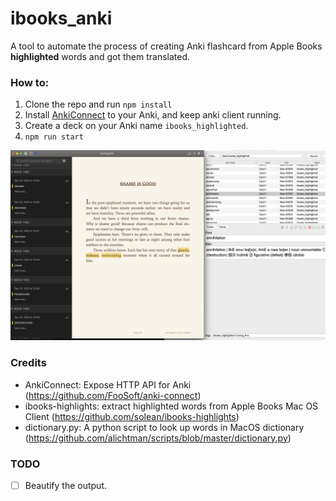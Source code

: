 # ibooks_anki


A tool to automate the process of creating Anki flashcard from Apple Books __highlighted__ words and got them translated.


### How to:

1. Clone the repo and run `npm install`
2. Install [AnkiConnect](https://github.com/FooSoft/anki-connect) to your Anki, and keep anki client running.
3. Create a deck on your Anki name `ibooks_highlighted`.
3. `npm run start`

![screenshot](./screenshot/screenshot.jpg)


### Credits

* AnkiConnect: Expose HTTP API for Anki (https://github.com/FooSoft/anki-connect)
* ibooks-highlights: extract highlighted words from Apple Books Mac OS Client  (https://github.com/solean/ibooks-highlights)
* dictionary.py: A python script to look up words in MacOS dictionary (https://github.com/alichtman/scripts/blob/master/dictionary.py)



### TODO

- [ ] Beautify the output.
